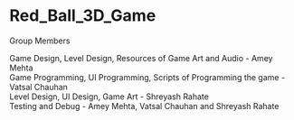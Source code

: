 # Red_Ball_3D_Game
Group Members <br>

Game Design, Level Design, Resources of Game Art and Audio - Amey Mehta <br>
Game Programming, UI Programming, Scripts of Programming the game - Vatsal Chauhan <br>
Level Design, UI Design, Game Art - Shreyash Rahate <br>
Testing and Debug - Amey Mehta, Vatsal Chauhan and Shreyash Rahate
